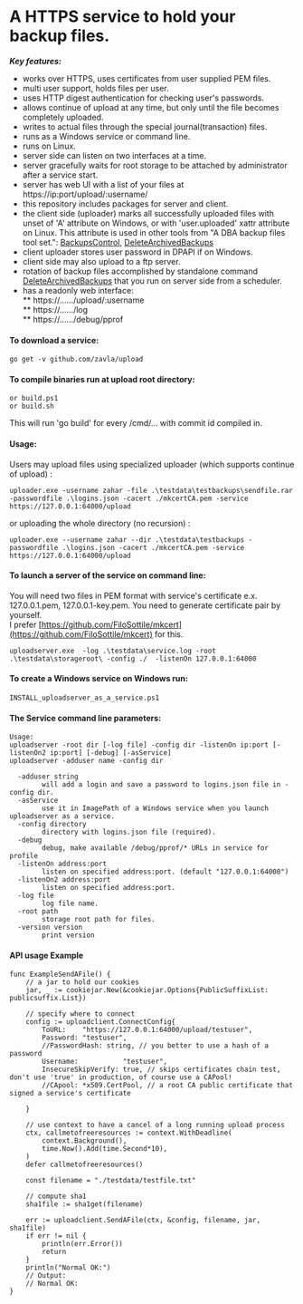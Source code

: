 # A HTTPS service to hold your backup files. #
***Key features:***
* works over HTTPS, uses certificates from user supplied PEM files.
* multi user support, holds files per user.
* uses HTTP digest authentication for checking user's passwords.
* allows continue of upload at any time, but only until the file becomes completely uploaded.
* writes to actual files through the special journal(transaction) files.
* runs as a Windows service or command line.
* runs on Linux.
* server side can listen on two interfaces at a time.
* server gracefully waits for root storage to be attached by administrator after a service start.
* server has web UI with a list of your files at https://ip:port/upload/:username/ 
* this repository includes packages for server and client.
* the client side (uploader) marks all successfully uploaded files with unset of 'A' attribute on Windows, or with 'user.uploaded' xattr attribute on Linux. This attribute is used in other tools from "A DBA backup files tool set.": [BackupsControl](https://github.com/zavla/BackupsControl.git), [DeleteArchivedBackups](https://github.com/zavla/DeleteArchivedBackups)
* client uploader stores user password in DPAPI if on Windows.
* client side may also upload to a ftp server.
* rotation of backup files accomplished by standalone command [DeleteArchivedBackups](https://github.com/zavla/DeleteArchivedBackups) that you run on server side from a scheduler.
* has a readonly web interface:  
** https://....../upload/:username  
** https://....../log  
** https://....../debug/pprof  


#### To download a service:
~~~
go get -v github.com/zavla/upload
~~~
#### To compile binaries run at upload root directory:
~~~
or build.ps1
or build.sh
~~~
This will run 'go build' for every /cmd/... with commit id compiled in.

#### Usage:
Users may upload files using specialized uploader (which supports continue of upload) :
~~~
uploader.exe -username zahar -file .\testdata\testbackups\sendfile.rar  -passwordfile .\logins.json -cacert ./mkcertCA.pem -service https://127.0.0.1:64000/upload
~~~
or uploading the whole directory (no recursion) :
~~~
uploader.exe --username zahar --dir .\testdata\testbackups -passwordfile .\logins.json -cacert ./mkcertCA.pem -service https://127.0.0.1:64000/upload
~~~

#### To launch a server of the service on command line:
You will need two files in PEM format with service's certificate e.x. 127.0.0.1.pem, 127.0.0.1-key.pem. You need to generate certificate pair by yourself.  
I prefer [https://github.com/FiloSottile/mkcert](https://github.com/FiloSottile/mkcert) for this.
~~~
uploadserver.exe  -log .\testdata\service.log -root .\testdata\storageroot\ -config ./  -listenOn 127.0.0.1:64000
~~~

#### To create a Windows service on Windows run:
~~~
INSTALL_uploadserver_as_a_service.ps1
~~~

#### The Service command line parameters:
~~~
Usage: 
uploadserver -root dir [-log file] -config dir -listenOn ip:port [-listenOn2 ip:port] [-debug] [-asService]
uploadserver -adduser name -config dir

  -adduser string
    	will add a login and save a password to logins.json file in -config dir.
  -asService
    	use it in ImagePath of a Windows service when you launch uploadserver as a service.
  -config directory
    	directory with logins.json file (required).
  -debug
    	debug, make available /debug/pprof/* URLs in service for profile
  -listenOn address:port
    	listen on specified address:port. (default "127.0.0.1:64000")
  -listenOn2 address:port
    	listen on specified address:port.
  -log file
    	log file name.
  -root path
    	storage root path for files.
  -version version
    	print version
~~~

#### API usage Example
~~~
func ExampleSendAFile() {
	// a jar to hold our cookies
	jar, _ := cookiejar.New(&cookiejar.Options{PublicSuffixList: publicsuffix.List})

	// specify where to connect
	config := uploadclient.ConnectConfig{
		ToURL:    "https://127.0.0.1:64000/upload/testuser",
		Password: "testuser",
		//PasswordHash: string, // you better to use a hash of a password
		Username:           "testuser",
		InsecureSkipVerify: true, // skips certificates chain test, don't use 'true' in production, of course use a CAPool!
		//CApool: *x509.CertPool, // a root CA public certificate that signed a service's certificate

	}

	// use context to have a cancel of a long running upload process
	ctx, callmetofreeresources := context.WithDeadline(
		context.Background(),
		time.Now().Add(time.Second*10),
	)
	defer callmetofreeresources()

	const filename = "./testdata/testfile.txt"

	// compute sha1
	sha1file := sha1get(filename)

	err := uploadclient.SendAFile(ctx, &config, filename, jar, sha1file)
	if err != nil {
		println(err.Error())
		return
	}
	println("Normal OK:")
	// Output:
	// Normal OK:
}
~~~
